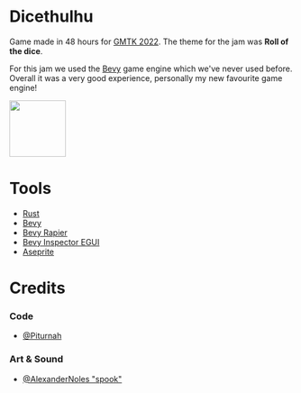 # Dicethulhu

Game made in 48 hours for [GMTK 2022](https://itch.io/jam/gmtk-jam-2022). The theme for the jam was **Roll of the dice**.

For this jam we used the [Bevy](https://github.com/bevyengine/bevy) game engine which we've never used before. Overall it was a very good experience, personally my new favourite game engine!

<a href="https://piturnah.itch.io/dicethulhu">
  <img height="100" src="http://jessemillar.github.io/available-on-itchio-badge/badge-bw.png">
</a>

# Tools
- [Rust](https://github.com/rust-lang/rust)
- [Bevy](https://github.com/bevyengine/bevy)
- [Bevy Rapier](https://github.com/dimforge/bevy_rapier)
- [Bevy Inspector EGUI](https://github.com/jakobhellermann/bevy-inspector-egui)
- [Aseprite](https://www.aseprite.org/)

# Credits

### Code
- [@Piturnah](https://github.com/Piturnah)

### Art & Sound
- [@AlexanderNoles "spook"](https://github.com/AlexanderNoles)
